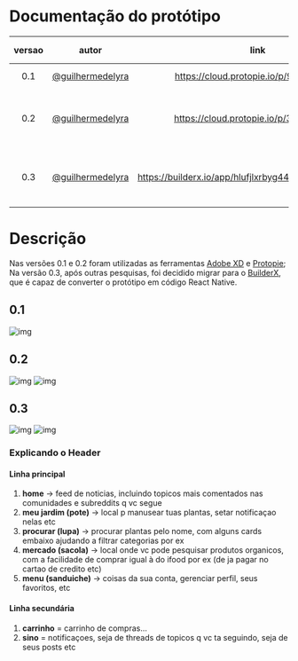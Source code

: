 # Documentação do protótipo

| versao |                         autor                          |                          link                          |                mudanças feitas                 |
| :----: | :----------------------------------------------------: | :----------------------------------------------------: | :--------------------------------------------: |
|  0.1   | [@guilhermedelyra](https://github.com/guilhermedelyra) |         https://cloud.protopie.io/p/9ab2318f51         |           adicionando tela de login            |
|  0.2   | [@guilhermedelyra](https://github.com/guilhermedelyra) |         https://cloud.protopie.io/p/3d26a66b0c         |  adicionando tela de cadastro & mudando icone  |
|  0.3   | [@guilhermedelyra](https://github.com/guilhermedelyra) | https://builderx.io/app/hlufjlxrbyg44sc0ckgg8gkgs0soo4 | adicionando tela Home & migrando para builderx |

# Descrição

Nas versões 0.1 e 0.2 foram utilizadas as ferramentas [Adobe XD](https://www.adobe.com/products/xd.html) e [Protopie](https://www.protopie.io);
Na versão 0.3, após outras pesquisas, foi decidido migrar para o [BuilderX](https://builderx.io), que é capaz de converter o protótipo em código React Native.

## 0.1

![img](./../img/prototipo/print4.png)

## 0.2

![img](./../img/prototipo/print5.png)
![img](./../img/prototipo/print3.png)

## 0.3

![img](./../img/prototipo/print2.png)
![img](./../img/prototipo/print1.png)

### Explicando o Header

#### Linha principal

1. **home** -> feed de noticias, incluindo topicos mais comentados nas comunidades e subreddits q vc segue
1. **meu jardim (pote)** -> local p manusear tuas plantas, setar notificaçao nelas etc
1. **procurar (lupa)** -> procurar plantas pelo nome, com alguns cards embaixo ajudando a filtrar categorias por ex
1. **mercado (sacola)** -> local onde vc pode pesquisar produtos organicos, com a facilidade de comprar igual à do ifood por ex (de ja pagar no cartao de credito etc)
1. **menu (sanduiche)** -> coisas da sua conta, gerenciar perfil, seus favoritos, etc

#### Linha secundária

1. **carrinho** = carrinho de compras...
1. **sino** = notificaçoes, seja de threads de topicos q vc ta seguindo, seja de seus posts etc
